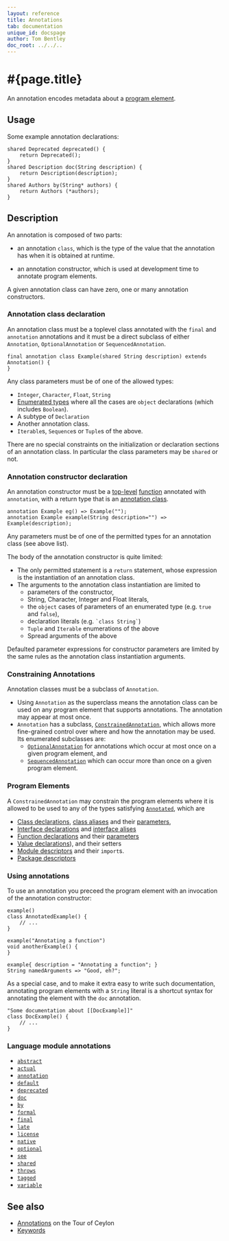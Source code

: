 ```yaml
---
layout: reference
title: Annotations
tab: documentation
unique_id: docspage
author: Tom Bentley
doc_root: ../../..
---
```


# #{page.title}

An annotation encodes metadata about a [program element](#program_elements).

## Usage 

Some example annotation declarations:

<!-- check:none -->
    shared Deprecated deprecated() {
        return Deprecated();
    }
    shared Description doc(String description) {
        return Description(description);
    }
    shared Authors by(String* authors) {
        return Authors (*authors);
    }

## Description

An annotation is composed of two parts:

* an annotation `class`, which is the type of the value that 
  the annotation has when it is obtained at runtime.

* an annotation constructor, which is used at development 
  time to annotate program elements.

A given annotation class can have zero, one or many annotation constructors.

### Annotation class declaration

An annotation class must be a toplevel class 
annotated with the `final` and `annotation` annotations 
and it must be a direct subclass of either 
`Annotation`, `OptionalAnnotation` or `SequencedAnnotation`.

    final annotation class Example(shared String description) extends Annotation() {
    }
    
Any class parameters must be of one of the allowed types:

* `Integer`, `Character`, `Float`, `String`
* [Enumerated types](../type/#enumerated_types) where all the cases are `object` declarations
  (which includes `Boolean`).
* A subtype of `Declaration`
* Another annotation class.
* `Iterable`s, `Sequence`s or `Tuple`s of the above.

There are no special constraints on the initialization or declaration sections of an annotation class. 
In particular the class parameters may be `shared` or not. 

### Annotation constructor declaration

An annotation constructor must be a [top-level](../type#top_level_declarations) [function](../function/) 
annotated with `annotation`, with a return type that is an [annotation class](#annotation_class_declaration). 

    annotation Example eg() => Example("");
    annotation Example example(String description="") => Example(description);

Any parameters must be of one of the permitted types for an annotation class (see above list).

The body of the annotation constructor is quite limited:

* The only permitted statement is a `return` statement, whose expression is the 
  instantiation of an annotation class.
* The arguments to the annotation class instantiation are limited to 
    * parameters of the constructor,
    * String, Character, Integer and Float literals,
    * the `object` cases of parameters of an enumerated type (e.g. `true` and `false`),
    * declaration literals (e.g. `` `class String` ``)
    * `Tuple` and `Iterable` enumerations of the above
    * Spread arguments of the above

Defaulted parameter expressions for constructor parameters are limited by the same rules as the 
annotation class instantiation arguments.

### Constraining Annotations

Annotation classes must be a subclass of `Annotation`. 

* Using `Annotation` as the superclass means the annotation class can be used on any 
  program element that supports annotations. The annotation may appear at most once. 
* `Annotation` has a subclass, [`ConstrainedAnnotation`](#{site.urls.apidoc_current}/metamodel/interface_ConstrainedAnnotation.html),
  which allows more fine-grained control over where and how the annotation may be used. 
  Its enumerated subclasses are:
    * [`OptionalAnnotation`](#{site.urls.apidoc_current}/metamodel/interface_OptionalAnnotation.html) 
      for annotations which occur at most once on a given program element, and
    * [`SequencedAnnotation`](#{site.urls.apidoc_current}/metamodel/interface_SequencedAnnotation.html)
      which can occur more than once on a given program element.

### Program Elements

A `ConstrainedAnnotation` may constrain the program elements where it is allowed to 
be used to any of the types satisfying 
[`Annotated`](#{site.urls.apidoc_current}/metamodel/interface_Annotated.html), which are

* [Class declarations](../class), [class aliases](../class#alises) and their [parameters](../parameter-list),
* [Interface declarations](../interface) and [interface alises](../interface#aliases)
* [Function declarations](../function) and their [parameters](../parameter-list)
* [Value declarations](../value)), and their setters
* [Module descriptors](../module#descriptor) and their `import`s.
* [Package descriptors](../package#descriptor)

### Using annotations

To use an annotation you preceed the program element with an invocation of the annotation constructor:

    example()
    class AnnotatedExample() {
        // ...
    }
    
    example("Annotating a function")
    void anotherExample() {
    }
    
    example{ description = "Annotating a function"; }
    String namedArguments => "Good, eh?";
    
As a special case, and to make 
it extra easy to write such documentation, annotating 
program elements with a `String` literal is a shortcut syntax for 
annotating the element with the `doc` annotation.

    "Some documentation about [[DocExample]]"
    class DocExample() {
        // ...
    }


### Language module annotations

* [`abstract`](#{site.urls.apidoc_current}/#abstract)
* [`actual`](#{site.urls.apidoc_current}/#actual)
* [`annotation`](#{site.urls.apidoc_current}/#annotation)
* [`default`](#{site.urls.apidoc_current}/#default)
* [`deprecated`](#{site.urls.apidoc_current}/#deprecated)
* [`doc`](#{site.urls.apidoc_current}/#doc)
* [`by`](#{site.urls.apidoc_current}/#by)
* [`formal`](#{site.urls.apidoc_current}/#formal)
* [`final`](#{site.urls.apidoc_current}/#final)
* [`late`](#{site.urls.apidoc_current}/#late)
* [`license`](#{site.urls.apidoc_current}/#license)
* [`native`](#{site.urls.apidoc_current}/#native)
* [`optional`](#{site.urls.apidoc_current}/#optional)
* [`see`](#{site.urls.apidoc_current}/#see)
* [`shared`](#{site.urls.apidoc_current}/#shared)
* [`throws`](#{site.urls.apidoc_current}/#throws)
* [`tagged`](#{site.urls.apidoc_current}/#tagged)
* [`variable`](#{site.urls.apidoc_current}/#variable)

## See also

* [Annotations](../../../tour/annotations) on the Tour of Ceylon
* [Keywords](../keyword)

